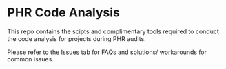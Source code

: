 # PHR Code Analysis

This repo contains the scipts and complimentary tools required to conduct the code analysis for projects during PHR audits.

Please refer to the [Issues](https://github.com/99x-Delivery-Framework/PHR-Code-Analysis/issues) tab for FAQs and solutions/ workarounds for common issues.